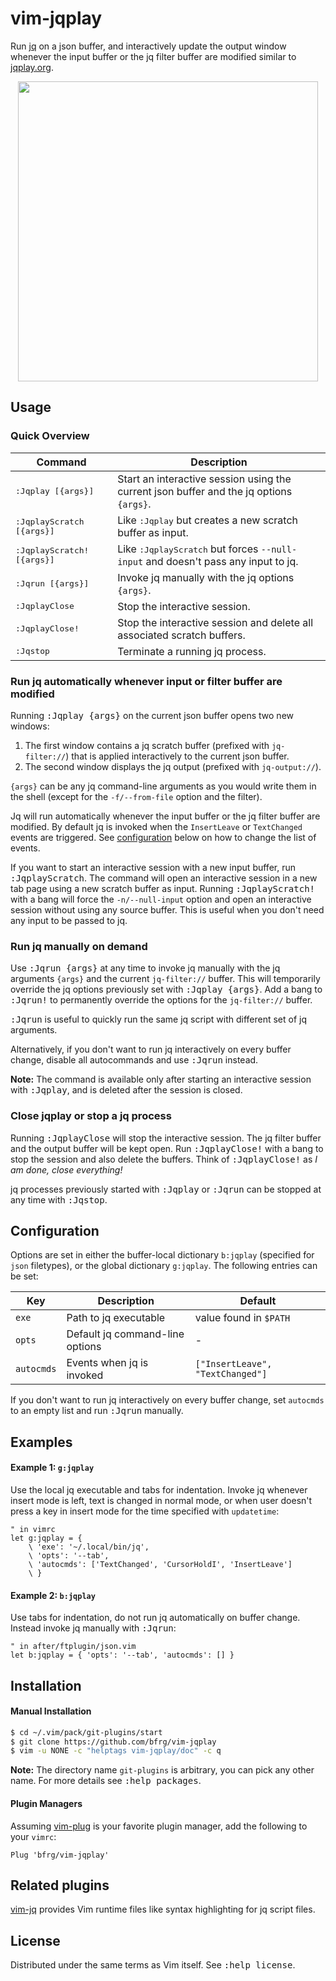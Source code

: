 # vim-jqplay

Run [jq][jq] on a json buffer, and interactively update the output window
whenever the input buffer or the jq filter buffer are modified similar to
[jqplay.org][jqplay].

<dl>
  <p align="center">
  <a href="https://asciinema.org/a/276970">
    <img src="https://asciinema.org/a/276970.png" width="480">
  </a>
  </p>
</dl>


## Usage

### Quick Overview

| Command                             | Description                                                                                |
| ----------------------------------- | ------------------------------------------------------------------------------------------ |
| <kbd>:Jqplay [{args}]</kbd>         | Start an interactive session using the current json buffer and the jq options `{args}`.    |
| <kbd>:JqplayScratch [{args}]</kbd>  | Like <kbd>:Jqplay</kbd> but creates a new scratch buffer as input.                         |
| <kbd>:JqplayScratch! [{args}]</kbd> | Like <kbd>:JqplayScratch</kbd> but forces `--null-input` and doesn't pass any input to jq. |
| <kbd>:Jqrun [{args}]</kbd>          | Invoke jq manually with the jq options `{args}`.                                           |
| <kbd>:JqplayClose</kbd>             | Stop the interactive session.                                                              |
| <kbd>:JqplayClose!</kbd>            | Stop the interactive session and delete all associated scratch buffers.                    |
| <kbd>:Jqstop</kbd>                  | Terminate a running jq process.                                                            |

### Run jq automatically whenever input or filter buffer are modified

Running <kbd>:Jqplay {args}</kbd> on the current json buffer opens two new
windows:
1. The first window contains a jq scratch buffer (prefixed with `jq-filter://`)
   that is applied interactively to the current json buffer.
2. The second window displays the jq output (prefixed with `jq-output://`).

`{args}` can be any jq command-line arguments as you would write them in the
shell (except for the `-f/--from-file` option and the filter).

Jq will run automatically whenever the input buffer or the jq filter buffer are
modified. By default jq is invoked when the `InsertLeave` or `TextChanged`
events are triggered. See [configuration](#configuration) below on how to change
the list of events.

If you want to start an interactive session with a new input buffer, run
<kbd>:JqplayScratch</kbd>. The command will open an interactive session in a new
tab page using a new scratch buffer as input. Running <kbd>:JqplayScratch!</kbd>
with a bang will force the `-n/--null-input` option and open an interactive
session without using any source buffer. This is useful when you don't need any
input to be passed to jq.

### Run jq manually on demand

Use <kbd>:Jqrun {args}</kbd> at any time to invoke jq manually with the jq
arguments `{args}` and the current `jq-filter://` buffer. This will temporarily
override the jq options previously set with <kbd>:Jqplay {args}</kbd>. Add a
bang to <kbd>:Jqrun!</kbd> to permanently override the options for the
`jq-filter://` buffer.

<kbd>:Jqrun</kbd> is useful to quickly run the same jq script with different set
of jq arguments.

Alternatively, if you don't want to run jq interactively on every buffer change,
disable all autocommands and use <kbd>:Jqrun</kbd> instead.

**Note:** The command is available only after starting an interactive session
with <kbd>:Jqplay</kbd>, and is deleted after the session is closed.

### Close jqplay or stop a jq process

Running <kbd>:JqplayClose</kbd> will stop the interactive session. The jq filter
buffer and the output buffer will be kept open. Run <kbd>:JqplayClose!</kbd>
with a bang to stop the session and also delete the buffers. Think of
<kbd>:JqplayClose!</kbd> as _I am done, close everything!_

jq processes previously started with <kbd>:Jqplay</kbd> or <kbd>:Jqrun</kbd> can
be stopped at any time with <kbd>:Jqstop</kbd>.


## Configuration

Options are set in either the buffer-local dictionary `b:jqplay` (specified for
`json` filetypes), or the global dictionary `g:jqplay`. The following entries
can be set:

| Key        | Description                     | Default                          |
| ---------- | ------------------------------- | -------------------------------- |
| `exe`      | Path to jq executable           | value found in `$PATH`           |
| `opts`     | Default jq command-line options | -                                |
| `autocmds` | Events when jq is invoked       | `["InsertLeave", "TextChanged"]` |

If you don't want to run jq interactively on every buffer change, set `autocmds`
to an empty list and run <kbd>:Jqrun</kbd> manually.


## Examples

#### Example 1: `g:jqplay`

Use the local jq executable and tabs for indentation. Invoke jq whenever insert
mode is left, text is changed in normal mode, or when user doesn't press a key
in insert mode for the time specified with `updatetime`:
```vim
" in vimrc
let g:jqplay = {
    \ 'exe': '~/.local/bin/jq',
    \ 'opts': '--tab',
    \ 'autocmds': ['TextChanged', 'CursorHoldI', 'InsertLeave']
    \ }
```

#### Example 2: `b:jqplay`

Use tabs for indentation, do not run jq automatically on buffer change. Instead
invoke jq manually with <kbd>:Jqrun</kbd>:
```vim
" in after/ftplugin/json.vim
let b:jqplay = { 'opts': '--tab', 'autocmds': [] }
```


## Installation

#### Manual Installation

```bash
$ cd ~/.vim/pack/git-plugins/start
$ git clone https://github.com/bfrg/vim-jqplay
$ vim -u NONE -c "helptags vim-jqplay/doc" -c q
```
**Note:** The directory name `git-plugins` is arbitrary, you can pick any other
name. For more details see <kbd>:help packages</kbd>.

#### Plugin Managers

Assuming [vim-plug][plug] is your favorite plugin manager, add the following to
your `vimrc`:
```vim
Plug 'bfrg/vim-jqplay'
```


## Related plugins

[vim-jq][vim-jq] provides Vim runtime files like syntax highlighting for jq
script files.


## License

Distributed under the same terms as Vim itself. See <kbd>:help license</kbd>.

[jq]: https://github.com/stedolan/jq
[jqplay]: https://jqplay.org
[plug]: https://github.com/junegunn/vim-plug
[vim-jq]: https://github.com/bfrg/vim-jq
